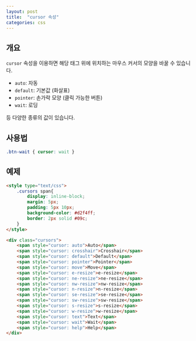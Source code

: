 ```yaml
---
layout: post
title:  "cursor 속성"
categories: css
---
```


## 개요
`cursor` 속성을 이용하면 해당 태그 위에 위치하는 마우스 커서의 모양을 바꿀 수 있습니다.

- `auto`: 자동
- `default`: 기본값 (화살표)
- `pointer`: 손가락 모양 (클릭 가능한 버튼)
- `wait`: 로딩

등 다양한 종류의 값이 있습니다.

## 사용법
```css
.btn-wait { cursor: wait }
```


## 예제
```html
<style type="text/css">
	.cursors span{
		display: inline-block;
		margin: 5px;
		padding: 5px 10px;
		background-color: #d2f4ff;
		border: 2px solid #09c;
	}
</style>

<div class="cursors">
	<span style="cursor: auto">Auto</span>
	<span style="cursor: crosshair">Crosshair</span>
	<span style="cursor: default">Default</span>
	<span style="cursor: pointer">Pointer</span>
	<span style="cursor: move">Move</span>
	<span style="cursor: e-resize">e-resize</span>
	<span style="cursor: ne-resize">ne-resize</span>
	<span style="cursor: nw-resize">nw-resize</span>
	<span style="cursor: n-resize">n-resize</span>
	<span style="cursor: se-resize">se-resize</span>
	<span style="cursor: sw-resize">sw-resize</span>
	<span style="cursor: s-resize">s-resize</span>
	<span style="cursor: w-resize">w-resize</span>
	<span style="cursor: text">Text</span>
	<span style="cursor: wait">Wait</span>
	<span style="cursor: help">Help</span>
</div>
```